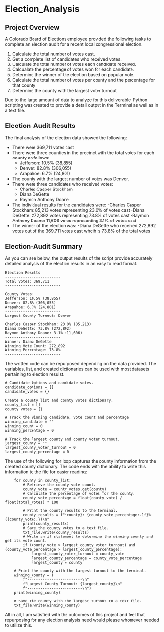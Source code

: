 # Election_Analysis

## Project Overview
A Colorado Board of Elections employee provided the following tasks to complete an election audit for a recent local congressional election. 

1. Calculate the total number of votes cast.
2. Get a complete list of candidates who received votes.
3. Calculate the total number of votes each candidate received.
4. Calcualate the percentage of votes won for each candidate.
5. Determine the winner of the election based on popular vote.
6. Calculate the total number of votes per county and the percentage for that county
7. Determine the county with the largest voter turnout

Due to the large amount of data to analyze for this deliverable, Python scripting was created to provide a detail output in the Terminal as well as in a text file.

## Election-Audit Results
The final analysis of the election data showed the following:
- There were 369,711 votes cast
- There were three counties in the precinct with the total votes for each county as follows:
    - Jefferson: 10.5% (38,855)
    - Denver: 82.8% (306,055)
    - Arapahoe: 6.7% (24,801)
- The county with the largest number of votes was Denver.
- There were three candidates who received votes:
    - Charles Casper Stockham
    - Diana DeGette
    - Raymon Anthony Doane
- The individual results for the candidates were:
    -Charles Casper Stockham: 85,213 votes representing 23.0% of votes cast
    -Diana DeGette: 272,892 votes representing 73.8% of votes cast
    -Raymon Anthony Doane: 11,606 votes representing 3.1% of votes cast
- The winner of the election was:
    -Diana DeGette who received 272,892 votes out of the 369,711 votes cast whcih is 73.8% of the total votes
 
 ## Election-Audit Summary
 As you can see below, the output results of the script provide accurately detailed analysis of the election results in an easy to read format.
 
    Election Results
    -------------------------
    Total Votes: 369,711
    -------------------------

    County Votes:
    Jefferson: 10.5% (38,855)
    Denver: 82.8% (306,055)
    Arapahoe: 6.7% (24,801)
    -------------------------
    Largest County Turnout: Denver
    -------------------------
    Charles Casper Stockham: 23.0% (85,213)
    Diana DeGette: 73.8% (272,892)
    Raymon Anthony Doane: 3.1% (11,606)
    -------------------------
    Winner: Diana DeGette
    Winning Vote Count: 272,892
    Winning Percentage: 73.8%
    -------------------------
 
 The written code can be repurposed depending on the data provided. The variables, list, and created dictionaries can be used with most datasets pertaining to election resulst.
 
```
# Candidate Options and candidate votes.
candidate_options = []
candidate_votes = {}

Create a county list and county votes dictionary.
county_list = []
county_votes = {}

# Track the winning candidate, vote count and percentage
winning_candidate = ""
winning_count = 0
winning_percentage = 0

# Track the largest county and county voter turnout.
largest_county = ""
largest_county_voter_turnout = 0
largest_county_percentage = 0
```

The use of the following for loop captures the county information from the created county dictionary. The code ends with the ability to write this information to the file for easier reading:

```    
    for county in county_list:
        # Retrieve the county vote count.
        county_vote = county_votes.get(county)
        # Calculate the percentage of votes for the county.
        county_vote_percentage = float(county_vote) / float(total_votes) * 100

        # Print the county results to the terminal.
        county_results = f"{county}: {county_vote_percentage:.1f}% ({county_vote:,})\n"
        print(county_results)
        # Save the county votes to a text file.
        txt_file.write(county_results)
        # Write an if statement to determine the winning county and get its vote count.
        if (county_vote > largest_county_voter_turnout) and (county_vote_percentage > largest_county_percentage):
            largest_county_voter_turnout = county_vote
            largest_county_percentage = county_vote_percentage
            largest_county = county

    # Print the county with the largest turnout to the terminal.
    winning_county = (
        f"-------------------------\n"
        f"Largest County Turnout: {largest_county}\n"
        f"-------------------------\n")
    print(winning_county)

    # Save the county with the largest turnout to a text file.
    txt_file.write(winning_county)
```

All in all, I am satisfied with the outcomes of this project and feel that repurposing for any election analysis need would please whomever needed to utilize this.
 
 
